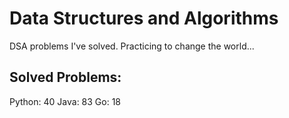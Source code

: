 # Data Structures and Algorithms
DSA problems I've solved. Practicing to change the world...

## Solved Problems:
Python: 40
Java: 83
Go: 18

